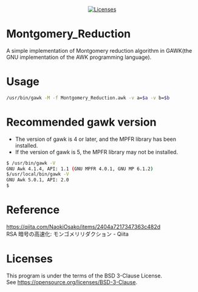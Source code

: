 <p align="center">
    <a href="https://opensource.org/licenses/BSD-3-Clause"><img src="https://img.shields.io/badge/license-bsd-orange.svg" alt="Licenses"></a>
</p>

# Montgomery_Reduction
A simple implementation of Montgomery reduction algorithm in GAWK(the GNU implementation of the AWK programming language).

# Usage
```bash
/usr/bin/gawk -M -f Montgomery_Reduction.awk -v a=$a -v b=$b
```

# Recommended gawk version
* The version of gawk is 4 or later, and the MPFR library has been installed.
* If the version of gawk is 5, the MPFR library may not be installed.
```bash
$ /usr/bin/gawk -V
GNU Awk 4.1.4, API: 1.1 (GNU MPFR 4.0.1, GNU MP 6.1.2)
$/usr/local/bin/gawk -V
GNU Awk 5.0.1, API: 2.0
$
```

# Reference
https://qiita.com/NaokiOsako/items/2404a7217347363c482d  
RSA 暗号の高速化: モンゴメリリダクション - Qiita  

# Licenses
This program is under the terms of the BSD 3-Clause License.  
See https://opensource.org/licenses/BSD-3-Clause.  

